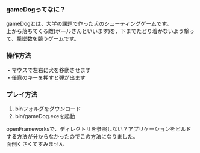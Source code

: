 ### gameDogってなに？
gameDogとは、大学の課題で作った犬のシューティングゲームです。<br>
上から落ちてくる敵(ボールさんといいます)を、下までたどり着かないよう撃って、撃墜数を競うゲームです。

### 操作方法
・マウスで左右に犬を移動させます<br>
・任意のキーを押すと弾が出ます

### プレイ方法
1. binフォルダをダウンロード
2. bin/gameDog.exeを起動

openFrameworksで、ディレクトリを参照しない？アプリケーションをビルドする方法が分からなかったのでこの方法になりました。<br>
面倒くさくてすみません
